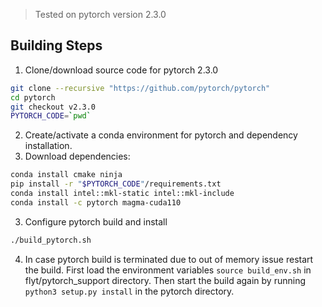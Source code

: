 > Tested on pytorch version 2.3.0

## Building Steps

1. Clone/download source code for pytorch 2.3.0
```bash
git clone --recursive "https://github.com/pytorch/pytorch"
cd pytorch
git checkout v2.3.0
PYTORCH_CODE=`pwd`
```
2. Create/activate a conda environment for pytorch and dependency installation.
3. Download dependencies: 
```bash
conda install cmake ninja
pip install -r "$PYTORCH_CODE"/requirements.txt
conda install intel::mkl-static intel::mkl-include
conda install -c pytorch magma-cuda110 
```
3. Configure pytorch build and install
```bash
./build_pytorch.sh
```

4. In case pytorch build is terminated due to out of memory issue restart the build. First load the environment variables `source build_env.sh` in flyt/pytorch_support directory. Then start the build again by running `python3 setup.py install` in the pytorch directory.



